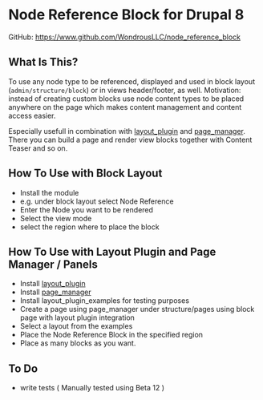 # Node Reference Block for Drupal 8 

GitHub: https://www.github.com/WondrousLLC/node_reference_block

## What Is This?

To use any node type to be referenced, displayed and used in block layout (```admin/structure/block```)
or in views header/footer, as well. Motivation: instead of creating custom blocks
use node content types to be placed anywhere on the page which makes content management and
content access easier.

Especially usefull in combination with [layout_plugin](https://www.drupal.org/project/layout_plugin) and [page_manager](https://www.drupal.org/project/page_manager).
There you can build a page and render view blocks together with Content Teaser and so on.

## How To Use with Block Layout

- Install the module
- e.g. under block layout select Node Reference
- Enter the Node you want to be rendered
- Select the view mode
- select the region where to place the block

## How To Use with Layout Plugin and Page Manager / Panels

- Install [layout_plugin](https://www.drupal.org/project/layout_plugin)
- Install [page_manager](https://www.drupal.org/project/page_manager)
- Install layout_plugin_examples for testing purposes
- Create a page using page_manager under structure/pages using block page with layout plugin integration
- Select a layout from the examples
- Place the Node Reference Block in the specified region
- Place as many blocks as you want.

## To Do

- write tests ( Manually tested using Beta 12 )

